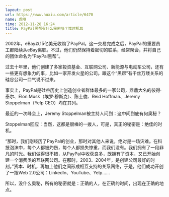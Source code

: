 ```yaml
---
layout: post
url: https://www.huxiu.com/article/6470
name: 虎嗅
time: 2012-11-28 16:24
title: PayPal黑帮有什么秘密吗？惟时机耳
---
```

2002年，eBay以15亿美元收购了PayPal。这一交易完成之后，PayPal的重要员工都陆续从eBay离职。不过，他们仍然保持着密切的联系，经常聚会，并将自己的团体命名为“PayPal黑帮”。

过去十年里，他们创建了多家投资基金、互联网公司、新能源与电动车公司，还有一些更有想象力的事，比如一家开发火星的公司。跟这个“黑帮”有千丝万缕关系的硅谷公司一口气说不过来。

事实上，PayPal是硅谷历史上创造创业者群体最多的一家公司，鼎鼎大名的彼得·泰尔、Elon Musk（埃罗·穆斯克）、陈士俊、Reid Hoffman、Jeremy Stoppelman（Yelp CEO）均在其列。

最近的一次峰会上，Jeremy Stoppelman被主持人问到：这中间到底有何奥秘？

Stoppelman回应：当然，这都是很棒的一拨人，可是，真正的秘密是：绝佳的时机。

“那时，我们刚经历了PayPal的创业，那时对其他人来说，绝对是一场灾难。在科技泡沫中，每个人都被灼伤，每个人都损失惨重，而我们没有。我们拥有了一段非凡的时光。我们做得很不错，从PayPal中收获良多，既拥有了资本，又已开始创建一个消费类的互联网公司。在那时，2003、2004年，是创建公司最好的时刻。”资本、时机，再加上他们之间形成相互支持的关系网络，于是，他们成功开创了一拨Web 2.0公司：LinkedIn、YouTube、Yelp……

所以，没什么奥秘，所有的秘密就是：正确的人，在正确的时间，出现在正确的地点。

